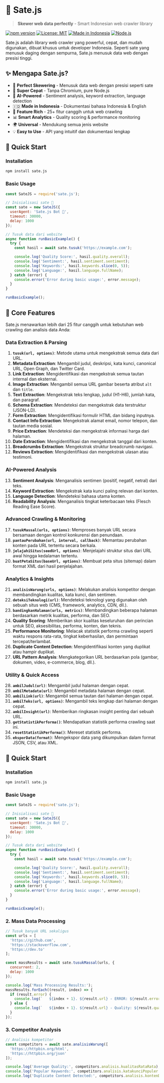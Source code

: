 # 🍢 Sate.js

> **Skewer web data perfectly** - Smart Indonesian web crawler library

[![npm version](https://img.shields.io/npm/v/sate.js.svg)](https://www.npmjs.com/package/sate.js)
[![License: MIT](https://img.shields.io/badge/License-MIT-yellow.svg)](https://opensource.org/licenses/MIT)
[![Made in Indonesia](https://img.shields.io/badge/Made%20in-Indonesia-red.svg)](https://github.com/Cloud-Dark/sate.js)
[![Node.js](https://img.shields.io/badge/Node.js-14%2B-green.svg)](https://nodejs.org/)

Sate.js adalah library web crawler yang powerful, cepat, dan mudah digunakan, dibuat khusus untuk developer Indonesia. Seperti sate yang menusuk daging dengan sempurna, Sate.js menusuk data web dengan presisi tinggi.

## ✨ Mengapa Sate.js?

- 🍢 **Perfect Skewering** - Menusuk data web dengan presisi seperti sate
- 🚀 **Super Cepat** - Tanpa Chromium, pure Node.js
- 🤖 **AI-Powered** - Sentiment analysis, keyword extraction, language detection
- 🇮🇩 **Made in Indonesia** - Dokumentasi bahasa Indonesia & English
- 🔧 **Feature Rich** - 25+ fitur canggih untuk web crawling
- 📊 **Smart Analytics** - Quality scoring & performance monitoring
- 🌍 **Universal** - Mendukung semua jenis website
- 💡 **Easy to Use** - API yang intuitif dan dokumentasi lengkap

## 🚀 Quick Start

### Installation

```bash
npm install sate.js
```

### Basic Usage

```javascript
const SateJS = require('sate.js');

// Inisialisasi sate 🍢
const sate = new SateJS({
  userAgent: 'Sate.js Bot 🍢',
  timeout: 30000,
  delay: 1000
});

// Tusuk data dari website
async function runBasicExample() {
  try {
    const hasil = await sate.tusuk('https://example.com');

    console.log('Quality Score:', hasil.quality.overall);
    console.log('Sentiment:', hasil.sentiment.sentiment);
    console.log('Keywords:', hasil.keywords.slice(0, 5));
    console.log('Language:', hasil.language.fullName);
  } catch (error) {
    console.error('Error during basic usage:', error.message);
  }
}

runBasicExample();
```

## 🍢 Core Features

Sate.js menawarkan lebih dari 25 fitur canggih untuk kebutuhan web crawling dan analisis data Anda:

### Data Extraction & Parsing
1.  **`tusuk(url, options)`**: Metode utama untuk mengekstrak semua data dari URL.
2.  **Metadata Extraction**: Mengambil judul, deskripsi, kata kunci, canonical URL, Open Graph, dan Twitter Card.
3.  **Link Extraction**: Mengidentifikasi dan mengekstrak semua tautan internal dan eksternal.
4.  **Image Extraction**: Mengambil semua URL gambar beserta atribut `alt` dan `title`.
5.  **Text Extraction**: Mengekstrak teks lengkap, judul (H1-H6), jumlah kata, dan paragraf.
6.  **Schema Extraction**: Mendeteksi dan mengekstrak data terstruktur (JSON-LD).
7.  **Form Extraction**: Mengidentifikasi formulir HTML dan bidang inputnya.
8.  **Contact Info Extraction**: Mengekstrak alamat email, nomor telepon, dan tautan media sosial.
9.  **Price Extraction**: Mendeteksi dan mengekstrak informasi harga dari halaman.
10. **Date Extraction**: Mengidentifikasi dan mengekstrak tanggal dari konten.
11. **Breadcrumbs Extraction**: Mengekstrak struktur breadcrumb navigasi.
12. **Reviews Extraction**: Mengidentifikasi dan mengekstrak ulasan atau testimoni.

### AI-Powered Analysis
13. **Sentiment Analysis**: Menganalisis sentimen (positif, negatif, netral) dari teks.
14. **Keyword Extraction**: Mengekstrak kata kunci paling relevan dari konten.
15. **Language Detection**: Mendeteksi bahasa utama konten.
16. **Readability Analysis**: Menganalisis tingkat keterbacaan teks (Flesch Reading Ease Score).

### Advanced Crawling & Monitoring
17. **`tusukMassal(urls, options)`**: Memproses banyak URL secara bersamaan dengan kontrol konkurensi dan penundaan.
18. **`pantauPerubahan(url, interval, callback)`**: Memantau perubahan konten pada URL tertentu secara berkala.
19. **`jelajahiSitus(seedUrl, options)`**: Menjelajahi struktur situs dari URL awal hingga kedalaman tertentu.
20. **`buatPetaSitus(baseUrl, options)`**: Membuat peta situs (sitemap) dalam format XML dari hasil penjelajahan.

### Analytics & Insights
21. **`analisisWarung(urls, options)`**: Melakukan analisis kompetitor dengan membandingkan kualitas, kata kunci, dan sentimen.
22. **`deteksiTeknologi(url)`**: Mendeteksi teknologi yang digunakan oleh sebuah situs web (CMS, framework, analytics, CDN, dll.).
23. **`bandingkanHalaman(urls, metrics)`**: Membandingkan beberapa halaman berdasarkan metrik kualitas, performa, dan SEO.
24. **Quality Scoring**: Memberikan skor kualitas keseluruhan dan perincian untuk SEO, aksesibilitas, performa, konten, dan teknis.
25. **Performance Monitoring**: Melacak statistik performa crawling seperti waktu respons rata-rata, tingkat keberhasilan, dan permintaan tercepat/terlambat.
26. **Duplicate Content Detection**: Mengidentifikasi konten yang duplikat atau hampir duplikat.
27. **URL Pattern Analysis**: Mengkategorikan URL berdasarkan pola (gambar, dokumen, video, e-commerce, blog, dll.).

### Utility & Quick Access
28. **`ambilJudul(url)`**: Mengambil judul halaman dengan cepat.
29. **`ambilMetadata(url)`**: Mengambil metadata halaman dengan cepat.
30. **`ambilLink(url)`**: Mengambil semua tautan dari halaman dengan cepat.
31. **`ambilTeks(url, options)`**: Mengambil teks lengkap dari halaman dengan cepat.
32. **`ambilInsight(url)`**: Memberikan ringkasan insight penting dari sebuah URL.
33. **`getStatistikPerforma()`**: Mendapatkan statistik performa crawling saat ini.
34. **`resetStatistikPerforma()`**: Mereset statistik performa.
35. **`eksporData(format)`**: Mengekspor data yang dikumpulkan dalam format JSON, CSV, atau XML.

## 🚀 Quick Start

### Installation

```bash
npm install sate.js
```

### Basic Usage

```javascript
const SateJS = require('sate.js');

// Inisialisasi sate 🍢
const sate = new SateJS({
  userAgent: 'Sate.js Bot 🍢',
  timeout: 30000,
  delay: 1000
});

// Tusuk data dari website
async function runBasicExample() {
  try {
    const hasil = await sate.tusuk('https://example.com');

    console.log('Quality Score:', hasil.quality.overall);
    console.log('Sentiment:', hasil.sentiment.sentiment);
    console.log('Keywords:', hasil.keywords.slice(0, 5));
    console.log('Language:', hasil.language.fullName);
  } catch (error) {
    console.error('Error during basic usage:', error.message);
  }
}

runBasicExample();
```

### 2. Mass Data Processing

```javascript
// Tusuk banyak URL sekaligus
const urls = [
  'https://github.com',
  'https://stackoverflow.com',
  'https://dev.to'
];

const massResults = await sate.tusukMassal(urls, {
  concurrent: 2,
  delay: 1000
});

console.log('Mass Processing Results:');
massResults.forEach((result, index) => {
  if (result.error) {
    console.log(`   ${index + 1}. ${result.url} - ERROR: ${result.error}`);
  } else {
    console.log(`   ${index + 1}. ${result.url} - Quality: ${result.quality?.overall || 0}/100`);
  }
});
```

### 3. Competitor Analysis

```javascript
// Analisis kompetitor
const competitors = await sate.analisisWarung([
  'https://httpbin.org/html',
  'https://httpbin.org/json'
]);

console.log('Average Quality:', competitors.analisis.kualitasRataRata);
console.log('Popular Keywords:', competitors.analisis.katakunciPopuler.slice(0, 3));
console.log('Duplicate Content Detected:', competitors.analisis.kontenDuplikat.length);